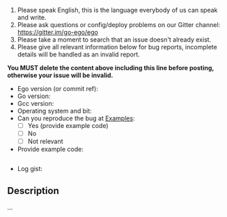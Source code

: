 1. Please speak English, this is the language everybody of us can speak and write.
2. Please ask questions or config/deploy problems on our Gitter channel: https://gitter.im/go-ego/ego
3. Please take a moment to search that an issue doesn't already exist.
4. Please give all relevant information below for bug reports, incomplete details will be handled as an invalid report.

**You MUST delete the content above including this line before posting, otherwise your issue will be invalid.**

- Ego version (or commit ref):
- Go version:
- Gcc version:
- Operating system and bit:
- Can you reproduce the bug at [Examples](https://github.com/go-ego/ego/tree/master/examples):
  - [ ] Yes (provide example code)
  - [ ] No
  - [ ] Not relevant
- Provide example code: 
  
```Go

```
- Log gist:

## Description

...
